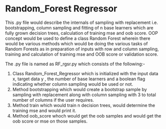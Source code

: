 # Random_Forest Regressor

This .py file would describe the internals of sampling with replacement i.e. bootstrapping, column sampling and fitting of n base learners which are fully grown decision trees, calculation of training mse and oob score. OOP concept would be used to define a class Random Forest wherein there would be various methods which would be doing the various tasks of Random Forests as in preparation of inputs with row and column sampling, training and calculation of training mse and OOB score or validation score.

The .py file is named as RF_rgsr.py which consists of the following:-

1) Class Random_Forest_Regressor which is initialized with the input data x, target data y , the number of base learners and a boolean flag indicating whether column sampling would be used or not.
2) Method bootstrapping which would create a bootstrap sample by sampling with replacement along with column sampling with 3 to total number of columns if the user requires.
3) Method train which would train n decision trees, would determine the training mse and would print it.
4) Method oob_score whoch would get the oob samples and would get the oob score or mse on those samples.
